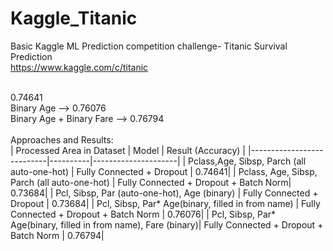 # Kaggle_Titanic
Basic Kaggle ML Prediction competition challenge- Titanic Survival Prediction
</br>
https://www.kaggle.com/c/titanic
</br>
</br>


0.74641</br>
Binary Age --> 0.76076
</br>
Binary Age + Binary Fare --> 0.76794</br>
</br>
Approaches and Results: </br>
| Processed Area in Dataset |  Model  | Result (Accuracy) |
|---------------------------|----------|---------------------|
| Pclass,Age, Sibsp, Parch (all auto-one-hot) | Fully Connected + Dropout | 0.74641|
| Pclass, Age, Sibsp, Parch  (all auto-one-hot) | Fully Connected + Dropout + Batch Norm| 0.73684|
| Pcl, Sibsp, Par (auto-one-hot), Age (binary) | Fully Connected + Dropout | 0.73684|
| Pcl, Sibsp, Par* Age(binary, filled in from name) | Fully Connected + Dropout + Batch Norm | 0.76076|
| Pcl, Sibsp, Par* Age(binary, filled in from name), Fare (binary)| Fully Connected + Dropout + Batch Norm | 0.76794|
